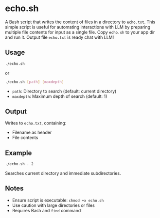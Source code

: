 # echo.sh
A Bash script that writes the content of files in a directory to `echo.txt`.
This simple script is useful for automating interactions with LLM by preparing multiple file contents for input as a single file.
Copy `echo.sh` to your app dir and run it. Output file `echo.txt` is ready chat with LLM!

## Usage

```bash
./echo.sh
```
or
```bash
./echo.sh [path] [maxdepth]
```

- `path`: Directory to search (default: current directory)
- `maxdepth`: Maximum depth of search (default: 1)

## Output

Writes to `echo.txt`, containing:
- Filename as header
- File contents

## Example

```bash
./echo.sh . 2
```

Searches current directory and immediate subdirectories.

## Notes

- Ensure script is executable: `chmod +x echo.sh`
- Use caution with large directories or files
- Requires Bash and `find` command